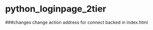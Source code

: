 # python_loginpage_2tier

###changes
change action address for connect backed in index.html  
<form method="POST" action ="http://43.205.139.141:3333/login">
